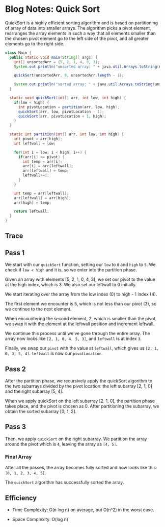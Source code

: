 # Blog Notes: Quick Sort

QuickSort is a highly efficient sorting algorithm and is based on partitioning of array of data into smaller arrays. The algorithm picks a pivot element, rearranges the array elements in such a way that all elements smaller than the chosen pivot element go to the left side of the pivot, and all greater elements go to the right side.

```java
class Main {
  public static void main(String[] args) {
    int[] unsortedArr = {5, 2, 1, 4, 0, 3};
    System.out.println("unsorted array: " + java.util.Arrays.toString(unsortedArr));

    quickSort(unsortedArr, 0, unsortedArr.length - 1);

    System.out.println("sorted array: " + java.util.Arrays.toString(unsortedArr));
  }

  static void quickSort(int[] arr, int low, int high) {
    if(low < high) {
      int pivotLocation = partition(arr, low, high);
      quickSort(arr, low, pivotLocation - 1);
      quickSort(arr, pivotLocation + 1, high);
    }
  }

  static int partition(int[] arr, int low, int high) {
    int pivot = arr[high];
    int leftwall = low;

    for(int i = low; i < high; i++) {
      if(arr[i] <= pivot) {
        int temp = arr[i];
        arr[i] = arr[leftwall];
        arr[leftwall] = temp;
        leftwall+=1;
      }
    }

    int temp = arr[leftwall];
    arr[leftwall] = arr[high];
    arr[high] = temp;

    return leftwall;
  }
}
```
## Trace

## Pass 1

We start with our `quickSort` function, setting our `low` to `0` and `high` to `5`. We check if `low < high` and it is, so we enter into the partition phase.

Given an array with elements [5, 2, 1, 0, 4, 3], we set our pivot to the value at the high index, which is 3. We also set our leftwall to 0 initially.

We start iterating over the array from the low index (0) to high - 1 index (4).

The first element we encounter is 5, which is not less than our pivot (3), so we continue to the next element.

When encountering the second element, 2, which is smaller than the pivot, we swap it with the element at the leftwall position and increment leftwall.

We continue this process until we've gone through the entire array. The array now looks like `[2, 1, 0, 4, 5, 3]`, and `leftwall` is at index `3`.

Finally, we swap our `pivot` with the value at `leftwall`, which gives us `[2, 1, 0, 3, 5, 4]`. `leftwall` is now our `pivotLocation`.

## Pass 2


After the partition phase, we recursively apply the quickSort algorithm to the two subarrays divided by the pivot location: the left subarray [2, 1, 0] and the right subarray [5, 4].

When we apply quickSort on the left subarray [2, 1, 0], the partition phase takes place, and the pivot is chosen as 0. After partitioning the subarray, we obtain the sorted subarray [0, 1, 2].

## Pass 3

Then, we apply `quickSort` on the right subarray. We partition the array around the pivot which is `4`, leaving the array as `[4, 5]`.

### Final Array

After all the passes, the array becomes fully sorted and now looks like this: `[0, 1, 2, 3, 4, 5]`.

The `quickSort` algorithm has successfully sorted the array.

## Efficiency

- Time Complexity: O(n log n) on average, but O(n^2) in the worst case.

- Space Complexity: O(log n)





